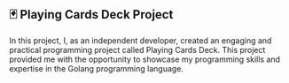 <h2>🃏 Playing Cards Deck Project</h2>

In this project, I, as an independent developer, created an engaging and practical programming project called Playing Cards Deck. This project provided me with the opportunity to showcase my programming skills and expertise in the Golang programming language.
